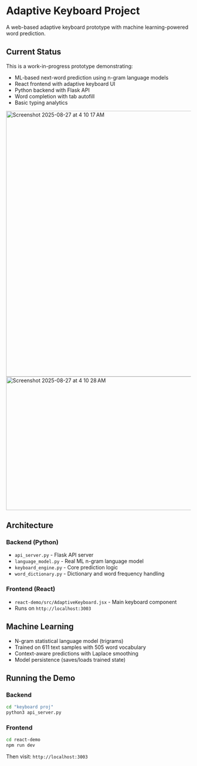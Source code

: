 # Adaptive Keyboard Project

A web-based adaptive keyboard prototype with machine learning-powered word prediction.

## Current Status

This is a work-in-progress prototype demonstrating:
- ML-based next-word prediction using n-gram language models
- React frontend with adaptive keyboard UI
- Python backend with Flask API
- Word completion with tab autofill
- Basic typing analytics
  
<img width="1391" height="722" alt="Screenshot 2025-08-27 at 4 10 17 AM" src="https://github.com/user-attachments/assets/8a35ec9a-35aa-4e54-ab1a-f718dfdb9e1e" />
<img width="852" height="363" alt="Screenshot 2025-08-27 at 4 10 28 AM" src="https://github.com/user-attachments/assets/93611fb3-452a-4893-8ea3-6268d13b4f21" />


## Architecture

### Backend (Python)
- `api_server.py` - Flask API server
- `language_model.py` - Real ML n-gram language model
- `keyboard_engine.py` - Core prediction logic
- `word_dictionary.py` - Dictionary and word frequency handling

### Frontend (React)
- `react-demo/src/AdaptiveKeyboard.jsx` - Main keyboard component
- Runs on `http://localhost:3003`

## Machine Learning

- N-gram statistical language model (trigrams)
- Trained on 611 text samples with 505 word vocabulary
- Context-aware predictions with Laplace smoothing
- Model persistence (saves/loads trained state)

## Running the Demo

### Backend
```bash
cd "keyboard proj"
python3 api_server.py
```

### Frontend
```bash
cd react-demo
npm run dev
```

Then visit: `http://localhost:3003`

